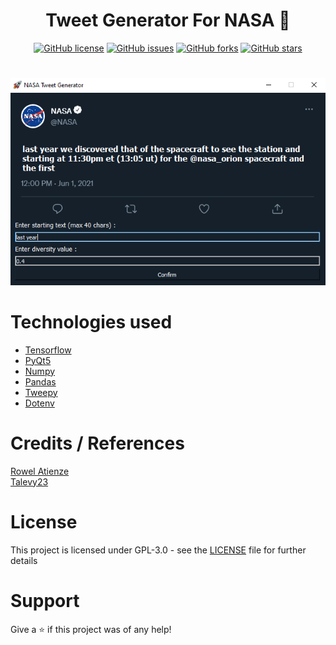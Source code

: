 <center>
    <h1>Tweet Generator For NASA 🚀</h1>
    <a href="https://github.com/imaadf/NASA-Tweet-Generator/blob/main/LICENSE"><img alt="GitHub license" src="https://img.shields.io/github/license/imaadf/NASA-Tweet-Generator?label=license"></a>
    <a href="https://github.com/imaadf/NASA-Tweet-Generator/issues"><img alt="GitHub issues" src="https://img.shields.io/github/issues/imaadf/NASA-Tweet-Generator"></a>
    <a href="https://github.com/imaadf/NASA-Tweet-Generator/network"><img alt="GitHub forks" src="https://img.shields.io/github/forks/imaadf/NASA-Tweet-Generator"></a>
    <a href="https://github.com/imaadf/NASA-Tweet-Generator/stargazers"><img alt="GitHub stars" src="https://img.shields.io/github/stars/imaadf/NASA-Tweet-Generator"></a>
</center>

#
<center>
    <img src="src/assets/example.PNG" alt="Example of Program">
</center>


# Technologies used

- [Tensorflow](https://www.tensorflow.org/)
- [PyQt5](https://pypi.org/project/PyQt5/)
- [Numpy](https://numpy.org/)
- [Pandas](https://pandas.pydata.org/)
- [Tweepy](https://www.tweepy.org/)
- [Dotenv](https://pypi.org/project/python-dotenv/)

# Credits / References

[Rowel Atienze](https://towardsdatascience.com/lstm-by-example-using-tensorflow-feb0c1968537)\
[Talevy23](https://www.kaggle.com/code/talevy23/trump-tweet-generator-lstm-for-text-generation/notebook)

# License

This project is licensed under GPL-3.0 - see the [LICENSE](./LICENSE) file for further details

# Support

Give a ⭐️ if this project was of any help!